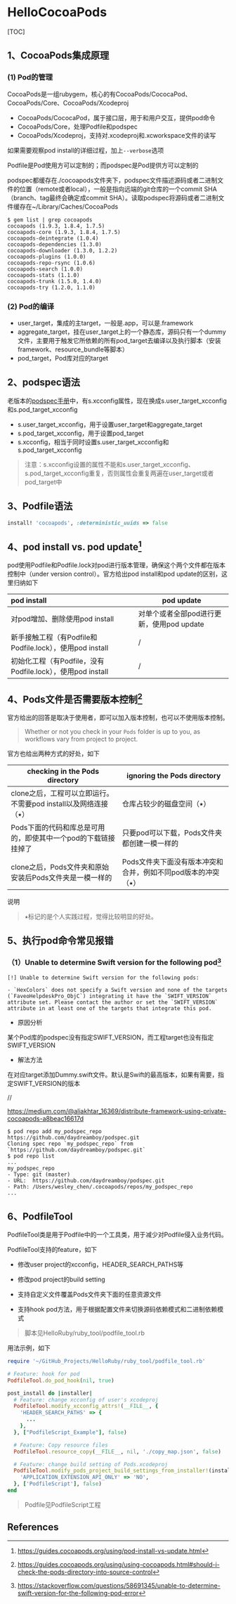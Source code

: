 # HelloCocoaPods
[TOC]

## 1、CocoaPods集成原理

### (1) Pod的管理

CocoaPods是一组rubygem，核心的有CocoaPods/CococaPod、CocoaPods/Core、CocoaPods/Xcodeproj

* CocoaPods/CococaPod，属于接口层，用于和用户交互，提供pod命令
* CocoaPods/Core，处理Podfile和podspec
* CocoaPods/Xcodeproj，支持对.xcodeproj和.xcworkspace文件的读写

如果需要观察pod install的详细过程，加上`--verbose`选项

Podfile是Pod使用方可以定制的；而podspec是Pod提供方可以定制的

podspec都缓存在./cocoapods文件夹下，podspec文件描述源码或者二进制文件的位置（remote或者local），一般是指向远端的git仓库的一个commit SHA（branch、tag最终会确定成commit SHA）。读取podspec将源码或者二进制文件缓存在~/Library/Caches/CocoaPods



```shell
$ gem list | grep cocoapods
cocoapods (1.9.3, 1.8.4, 1.7.5)
cocoapods-core (1.9.3, 1.8.4, 1.7.5)
cocoapods-deintegrate (1.0.4)
cocoapods-dependencies (1.3.0)
cocoapods-downloader (1.3.0, 1.2.2)
cocoapods-plugins (1.0.0)
cocoapods-repo-rsync (1.0.6)
cocoapods-search (1.0.0)
cocoapods-stats (1.1.0)
cocoapods-trunk (1.5.0, 1.4.0)
cocoapods-try (1.2.0, 1.1.0)
```





### (2) Pod的编译

* user_target，集成的主target，一般是.app，可以是.framework
* aggregate\_target，挂在user\_target上的一个静态库，源码只有一个dummy文件，主要用于触发它所依赖的所有pod_target去编译以及执行脚本（安装framework、resource_bundle等脚本）
* pod_target，Pod库对应的target



## 2、podspec语法

老版本的[podspec手册](https://guides.cocoapods.org/syntax/podspec.html)中，有s.xcconfig属性，现在换成s.user\_target\_xcconfig和s.pod\_target\_xcconfig

* s.user\_target\_xcconfig，用于设置user\_target和aggregate\_target
* s.pod\_target\_xcconfig，用于设置pod\_target
* s.xcconfig，相当于同时设置s.user\_target\_xcconfig和s.pod\_target\_xcconfig

> 注意：s.xcconfig设置的属性不能和s.user\_target\_xcconfig、s.pod\_target\_xcconfig重复，否则属性会重复两遍在user\_target或者pod\_target中



## 3、Podfile语法



```ruby
install! 'cocoapods', :deterministic_uuids => false
```









## 4、pod install vs. pod update[^1]

​       pod使用Podfile和Podfile.lock对pod进行版本管理，确保这个两个文件都在版本控制中（under version control）。官方给出pod install和pod update的区别，这里归纳如下

| pod install                                                | pod update                                |
| :--------------------------------------------------------- | ----------------------------------------- |
| 对pod增加、删除使用pod install                             | 对单个或者全部pod进行更新，使用pod update |
| 新手接触工程（有Podfile和Podfile.lock），使用pod install   | /                                         |
| 初始化工程（有Podfile，没有Podfile.lock），使用pod install | /                                         |



## 4、Pods文件是否需要版本控制[^2]

官方给出的回答是取决于使用者，即可以加入版本控制，也可以不使用版本控制。

> Whether or not you check in your `Pods` folder is up to you, as workflows vary from project to project. 



官方也给出两种方式的好处，如下

| checking in the Pods directory                               | ignoring the Pods directory                                  |
| ------------------------------------------------------------ | ------------------------------------------------------------ |
| clone之后，工程可以立即运行。不需要pod install以及网络连接（⭑） | 仓库占较少的磁盘空间（⭑）                                    |
| Pods下面的代码和库总是可用的，即使其中一个pod的下载链接挂掉了 | 只要pod可以下载，Pods文件夹都创建一模一样的                  |
| clone之后，Pods文件夹和原始安装后Pods文件夹是一模一样的      | Pods文件夹下面没有版本冲突和合并，例如不同pod版本的冲突（⭑） |

说明

> ⭑标记的是个人实践过程，觉得比较明显的好处。



## 5、执行pod命令常见报错

### （1）Unable to determine Swift version for the following pod[^3]

```shell
[!] Unable to determine Swift version for the following pods:

- `HexColors` does not specify a Swift version and none of the targets (`FaveoHelpdeskPro_ObjC`) integrating it have the `SWIFT_VERSION` attribute set. Please contact the author or set the `SWIFT_VERSION` attribute in at least one of the targets that integrate this pod.
```



* 原因分析

某个Pod库的podspec没有指定SWIFT_VERSION，而工程target也没有指定SWIFT_VERSION



* 解法方法

在对应target添加Dummy.swift文件。默认是Swift的最高版本，如果有需要，指定SWIFT_VERSION的版本





//

https://medium.com/@aliakhtar_16369/distribute-framework-using-private-cocoapods-a8beac16617d



```shell
$ pod repo add my_podspec_repo https://github.com/daydreamboy/podspec.git
Cloning spec repo `my_podspec_repo` from `https://github.com/daydreamboy/podspec.git`
$ pod repo list
...
my_podspec_repo
- Type: git (master)
- URL:  https://github.com/daydreamboy/podspec.git
- Path: /Users/wesley_chen/.cocoapods/repos/my_podspec_repo
...
```



## 6、PodfileTool

PodfileTool类是用于Podfile中的一个工具类，用于减少对Podfile侵入业务代码。

PodfileTool支持的feature，如下

* 修改user project的xcconfig，HEADER_SEARCH_PATHS等

* 修改pod project的build setting
* 支持自定义文件覆盖Pods文件夹下面的任意资源文件
* 支持hook pod方法，用于根据配置文件来切换源码依赖模式和二进制依赖模式

> 脚本见HelloRuby/ruby_tool/podfile_tool.rb



用法示例，如下

```ruby
require '~/GitHub_Projects/HelloRuby/ruby_tool/podfile_tool.rb'

# Feature: hook for pod
PodfileTool.do_pod_hook(nil, true)

post_install do |installer|
  # Feature: change xcconfig of user's xcodeproj
  PodfileTool.modify_xcconfig_attrs!(__FILE__, {
    'HEADER_SEARCH_PATHS' => {
      ...
    },
  }, ["PodfileScript_Example"], false)

  # Feature: Copy resource files
  PodfileTool.resource_copy(__FILE__, nil, './copy_map.json', false)

  # Feature: change build setting of Pods.xcodeproj
  PodfileTool.modify_pods_project_build_settings_from_installer!(installer, {
    'APPLICATION_EXTENSION_API_ONLY' => 'NO',
  }, ['PodfileScript'], false)
end
```

> Podfile见PodfileScript工程





## References

[^1]:https://guides.cocoapods.org/using/pod-install-vs-update.html
[^2]:https://guides.cocoapods.org/using/using-cocoapods.html#should-i-check-the-pods-directory-into-source-control

[^3]:https://stackoverflow.com/questions/58691345/unable-to-determine-swift-version-for-the-following-pod-error





